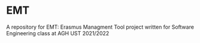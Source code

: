 # EMT
A repository for EMT: Erasmus Managment Tool project written for Software Engineering class at AGH UST 2021/2022
